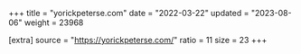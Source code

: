 +++
title = "yorickpeterse.com"
date = "2022-03-22"
updated = "2023-08-06"
weight = 23968

[extra]
source = "https://yorickpeterse.com/"
ratio = 11
size = 23
+++
